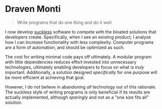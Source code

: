 # Draven Monti

> Write programs that do one thing and do it well.

I now develop [suckless](http://suckless.org/) software to compete with the bloated solutions that developers create. Specifically, when I see an existing product, I analyze how I can increase functionality with less complexity. Computer programs are a form of automation, and should be optimized as such.

The cost for writing minimal code pays off ultimately. A modular program with little dependencies reduces effort invested into unnecessary technologies, ultimately enabling developers to focus on what is *truly* important. Additionally, a solution designed *specifically* for one purpose will be more efficient at achieving that goal.

However, I do not believe in abandoning *all* technology out of this rationale. The suckless style of writing programs is only beneficial if its results are actually implemented, although *sparingly* and not as a "one size fits all" solution.
